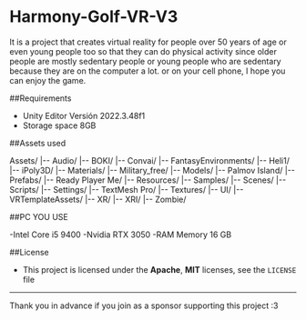 # Harmony-Golf-VR-V3
It is a project that creates virtual reality for people over 50 years of age or even young people too so that they can do physical activity since older people are mostly sedentary people or young people who are sedentary because they are on the computer a lot. or on your cell phone, I hope you can enjoy the game.

##Requirements

- Unity Editor Versión 2022.3.48f1
- Storage space 8GB

##Assets used

Assets/
|-- Audio/
|-- BOKI/
|-- Convai/
|-- FantasyEnvironments/
|-- Heli1/
|-- iPoly3D/
|-- Materials/
|-- Military_free/
|-- Models/
|-- Palmov Island/
|-- Prefabs/
|-- Ready Player Me/
|-- Resources/
|-- Samples/
|-- Scenes/
|-- Scripts/
|-- Settings/
|-- TextMesh Pro/
|-- Textures/
|-- UI/
|-- VRTemplateAssets/
|-- XR/
|-- XRI/
|-- Zombie/


##PC YOU USE

-Intel Core i5 9400
-Nvidia RTX 3050
-RAM Memory 16 GB


##License
- This project is licensed under the **Apache**, **MIT** licenses, see the `LICENSE` file

---

Thank you in advance if you join as a sponsor supporting this project :3